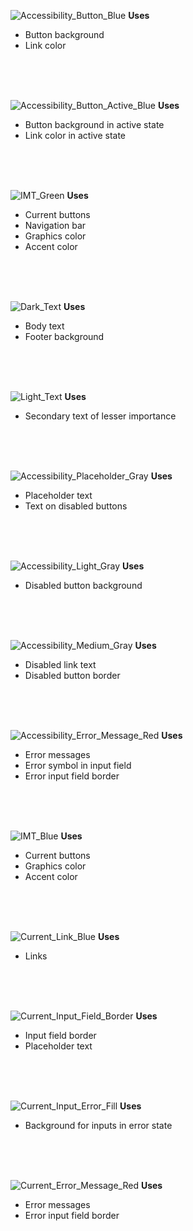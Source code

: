 ![Accessibility_Button_Blue](/uploads/9066952f73728668a559eba282535d6e/Accessibility_Button_Blue.png)
**Uses**
* Button background
* Link color

<br>

<br>

<br>

![Accessibility_Button_Active_Blue](/uploads/ce74f2c56f2865fd3634a9bc251e261f/Accessibility_Button_Active_Blue.png)
**Uses**
* Button background in active state
* Link color in active state

<br>

<br>

<br>

![IMT_Green](/uploads/4f6b72121e22722ec754d87bf264d446/IMT_Green.png)
**Uses**
* Current buttons
* Navigation bar
* Graphics color
* Accent color

<br>

<br>

<br>

![Dark_Text](/uploads/45bb1608965a22fef14d8439474868c3/Dark_Text.png)
**Uses**
* Body text
* Footer background

<br>

<br>

<br>

![Light_Text](/uploads/a97bb0136954412aad949e8ceedeaf7b/Light_Text.png)
**Uses**
* Secondary text of lesser importance

<br>

<br>

<br>

![Accessibility_Placeholder_Gray](/uploads/2e91901ddef7b3c4f43614888476026f/Accessibility_Placeholder_Gray.png)
**Uses**
* Placeholder text 
* Text on disabled buttons

<br>

<br>

<br>

![Accessibility_Light_Gray](/uploads/8b8f654ae79d7af47c0030310571600c/Accessibility_Light_Gray.png)
**Uses**
* Disabled button background

<br>

<br>

<br>

![Accessibility_Medium_Gray](/uploads/eb2243f8351a698f52375da2f3b574d2/Accessibility_Medium_Gray.png)
**Uses**
* Disabled link text
* Disabled button border

<br>

<br>

<br>

![Accessibility_Error_Message_Red](/uploads/0fa94d53a4c1fdba6895d2e44cd32808/Accessibility_Error_Message_Red.png)
**Uses**
* Error messages
* Error symbol in input field
* Error input field border

<br>

<br>

<br>

![IMT_Blue](/uploads/3ca0bdcd983077fb146a3ef4744b5332/IMT_Blue.png)
**Uses**
* Current buttons
* Graphics color
* Accent color

<br>

<br>

<br>

![Current_Link_Blue](/uploads/6fc09631a88f9c21c2228e9216a0d982/Current_Link_Blue.png)
**Uses**
* Links

<br>

<br>

<br>

![Current_Input_Field_Border](/uploads/4861c2189a3b5f233b315ff29f130dc0/Current_Input_Field_Border.png)
**Uses**
* Input field border
* Placeholder text

<br>

<br>

<br>

![Current_Input_Error_Fill](/uploads/4b5dcd6af6de6df8b66cd5fe3a18e238/Current_Input_Error_Fill.png)
**Uses**
* Background for inputs in error state

<br>

<br>

<br>

![Current_Error_Message_Red](/uploads/0a980c7da1ea7cef9d41dfcd1246c56b/Current_Error_Message_Red.png)
**Uses**
* Error messages
* Error input field border

